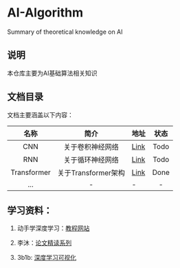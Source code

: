 # AI-Algorithm
Summary of theoretical knowledge on AI

## 说明

本仓库主要为AI基础算法相关知识




## 文档目录

文档主要涵盖以下内容：

| 名称  | 简介       | 地址    |状态|
|:---:|:----: |:--- |:---:|
| CNN | 关于卷积神经网络|[Link]()|Todo|
| RNN | 关于循环神经网络|[Link]()|Todo|
| Transformer | 关于Transformer架构|[Link](./Transformer.md)|Done|
| ... | -     |-      |-       |

## 学习资料：

1. 动手学深度学习：[教程网站](https://zh.d2l.ai/)

2. 李沐：[论文精读系列](https://github.com/mli/paper-reading)
3. 3b1b: [深度学习可视化](https://space.bilibili.com/88461692/lists/1528929?type=series)